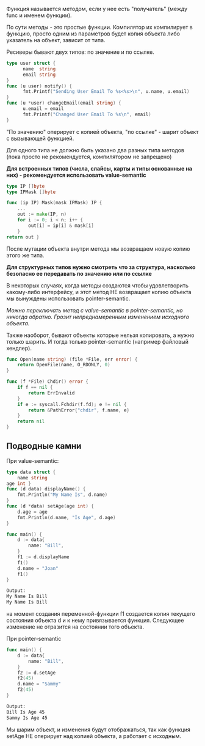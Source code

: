 
Функция называется методом, если у нее есть "получатель" (между func и именем функции).

По сути методы - это простые функции. Компилятор их компилирует в функцию, просто одним из параметров будет копия объекта либо указатель на объект, зависит от типа.

Ресиверы бывают двух типов: по значение и по ссылке.

```go
type user struct {
      name  string
      email string
}
func (u user) notify() {
      fmt.Printf("Sending User Email To %s<%s>\n", u.name, u.email)
}
func (u *user) changeEmail(email string) {
      u.email = email
      fmt.Printf("Changed User Email To %s\n", email)
}
```

"По значению" оперирует с копией объекта, "по ссылке" - шарит объект с вызывающей функцией.

Для одного типа не должно быть указано два разных типа методов (пока просто не рекомендуется, компилятором не запрещено)

**Для встроенных типов (числа, слайсы, карты и типы основанные на них) - рекомендуется использовать value-semantic**

```go
type IP []byte
type IPMask []byte

func (ip IP) Mask(mask IPMask) IP {
    ...
    out := make(IP, n)
    for i := 0; i < n; i++ {
        out[i] = ip[i] & mask[i]
    }
return out }
```

После мутации объекта внутри метода мы возвращаем новую копию этого же типа.

**Для структурных типов нужно смотреть что за структура, насколько безопасно ее передавать по значению или по ссылке**

В некоторых случаях, когда методы создаются чтобы удовлетворить какому-либо интерфейсу, и этот метод НЕ возвращает копию объекта мы вынуждены использовать pointer-semantic.

_Можно переключать метод с value-semantic в pointer-semantic, но никогда обратно. Грозит непреднамеренным изменением исходного объекта._

Также наоборот, бывают объекты которые нельзя копировать, а нужно только шарить. И тогда только pointer-semantic (например файловый хендлер).

```go
func Open(name string) (file *File, err error) {
    return OpenFile(name, O_RDONLY, 0)
}

func (f *File) Chdir() error {
    if f == nil {
        return ErrInvalid
    }
    if e := syscall.Fchdir(f.fd); e != nil {
        return &PathError{"chdir", f.name, e}
    }
    return nil 
}
```

## Подводные камни

При value-semantic:

```go
type data struct {
    name string
age int }
func (d data) displayName() {
    fmt.Println("My Name Is", d.name)
}
func (d *data) setAge(age int) {
    d.age = age
    fmt.Println(d.name, "Is Age", d.age)
}

func main() {
    d := data{
        name: "Bill",
    }
    f1 := d.displayName
    f1()
    d.name = "Joan"
    f1()
}
```

```sh
Output:
My Name Is Bill
My Name Is Bill
```

на момент создания переменной-функции f1 создается копия текущего состояния объекта d и к нему привязывается функция. Следующее изменение не отразится на состоянии того объекта.

При pointer-semantic

```go
func main() {
    d := data{
        name: "Bill",
    }
    f2 := d.setAge
    f2(45)
    d.name = "Sammy"
    f2(45)
}
```

```sh
Output:
Bill Is Age 45
Sammy Is Age 45
```

Мы шарим объект, и изменения будут отображаться, так как функция setAge НЕ оперирует над копией объекта, а работает с исходным.